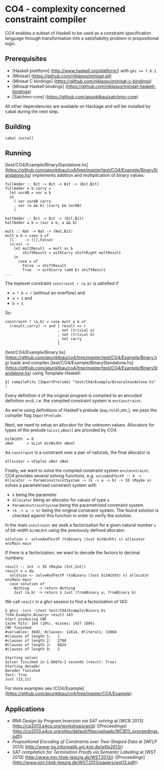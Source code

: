 # CO4 - complexity concerned constraint compiler

CO4 enables a subset of Haskell to be used as a constraint specification language
through transformation into a satisfiability problem in propositional logic.

## Prerequisites

- [Haskell plattform] (http://www.haskell.org/platform/) with `ghc >= 7.6.1`
- [Minisat] (https://github.com/niklasso/minisat.git)
- [Minisat C bindings] (https://github.com/niklasso/minisat-c-bindings)
- [Minisat Haskell bindings] (https://github.com/niklasso/minisat-haskell-bindings)
- [Satchmo-core] (https://github.com/apunktbau/satchmo-core)

All other dependencies are available on Hackage and will be installed by 
cabal during the next step.

## Building

    cabal install

## Running

[test/CO4/Example/BinaryStandalone.hs] (https://github.com/apunktbau/co4/tree/master/test/CO4/Example/BinaryStandalone.hs)
implements addition and multiplication of binary values:

    fullAdder :: Bit -> Bit -> Bit -> (Bit,Bit)
    fullAdder a b carry =
      let xorAB = xor a b
      in
        ( xor xorAB carry
        , xor (a && b) (carry && xorAB)
        )

    halfAdder :: Bit -> Bit -> (Bit,Bit)
    halfAdder a b = (xor a b, a && b)

    mult :: Nat -> Nat -> (Nat,Bit)
    mult a b = case a of
      []     -> ([],False)
      (x:xs) -> 
        let multResult  = mult xs b
            shiftResult = withCarry shiftRight multResult
        in
          case x of
            False -> shiftResult
            True  -> withCarry (add b) shiftResult
    ...

The toplevel constraint `constraint r (a,b)` is satisfied if 

 - `a * b = r` (without an overflow) and
 - `a > 1` and
 - `b > 1`

So:

    constraint r (a,b) = case mult a b of
      (result,carry) -> and [ result == r
                            , not (trivial a)
                            , not (trivial b)
                            , not carry
                            ]

[test/CO4/Example/Binary.hs] (https://github.com/apunktbau/co4/tree/master/test/CO4/Example/Binary.hs)
loads and compiles 
[test/CO4/Example/BinaryStandalone.hs] (https://github.com/apunktbau/co4/tree/master/test/CO4/Example/BinaryStandalone.hs)
using Template-Haskell:

    $( compileFile [ImportPrelude] "test/CO4/Example/BinaryStandalone.hs" )

Every definition `d` of the original program is compiled to an encoded
definition `encD`, i.e. the compiled constraint system is `encConstraint`.

As we're using definitions of Haskell's prelude (`map`,`foldl`,etc.), 
we pass the compiler flag `ImportPrelude`.

Next, we need to setup an allocator for the unknown values.
Allocators for types of the prelude (`uList`,`uBool`) are provided by CO4.

    bitWidth  = 8
    uNat      = uList bitWidth uBool

As `constraint` is a constraint over a pair of naturals, the final allocator is

    allocator = uTuple2 uNat uNat

Finally, we want to solve the compiled constraint system `encConstraint`.
CO4 provides several solving functions, e.g.
`solveAndTestP :: k -> Allocator -> ParamConstraintSystem -> (k -> a -> b) -> IO (Maybe a)`
solves a parametrized constraint system with 

 - `k` being the parameter
 - `Allocator` being an allocator for values of type `a`
 - `ParamConstraintSystem` being the parametrized constraint system
 - `(k -> a -> b)` being the original constraint system. The found solution is
 checked against this function in order to verify the solution.

In the main `constraint` we seek a factorization for a given natural number `x` of
bit-width `bitWidth` using the previously defined allocator:

    solution <- solveAndTestP (toBinary (Just bitWidth) x) allocator encMain main 

If there is a factorization, we want to decode the factors to decimal numbers:

    result :: Int -> IO (Maybe (Int,Int))
    result x = do
      solution <- solveAndTestP (toBinary (Just bitWidth) x) allocator encMain main 
      case solution of
        Nothing    -> return Nothing
        Just (a,b) -> return $ Just (fromBinary a, fromBinary b)
  
We call `result` in a ghci session to find a factorization of 143:

    $ ghci -isrc -itest test/CO4/Example/Binary.hs
    *CO4.Example.Binary> result 143
    Start producing CNF
    Cache hits: 164 (10%), misses: 1457 (89%)
    CNF finished
    #variables: 3602, #clauses: 11614, #literals: 32068
    #clauses of length 1:	1
    #clauses of length 2:	2788
    #clauses of length 3:	8824
    #clauses of length 9:	2

    Starting solver
    Solver finished in 1.6667e-2 seconds (result: True)
    Starting decoder
    Decoder finished
    Test: True
    Just (13,11)

For more examples see [CO4/Example] (https://github.com/apunktbau/co4/tree/master/CO4/Example).

## Applications

- *RNA Design by Program Inversion via SAT solving* at [WCB 2013] (http://cp2013.a4cp.org/workshops/wcb) ([Proceedings] (http://cp2013.a4cp.org/sites/default/files/uploads/WCB13_proceedings.pdf))
- *Propositional Encoding of Constraints over Tree-Shaped Data* at [WFLP 2013] (http://www-ps.informatik.uni-kiel.de/wflp2013/) 
- *SAT compilation for Termination Proofs via Semantic Labelling* at [WST 2013] (http://www.imn.htwk-leipzig.de/WST2013/) ([Proceedings] (http://www.imn.htwk-leipzig.de/WST2013/papers/wst13.pdf))
